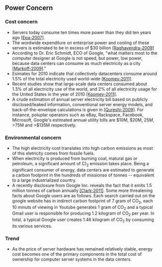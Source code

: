 Power Concern
---

### Cost concern
- Servers today consume ten times more power than they did ten years ago [[Epa-2007]](https://github.com/hxwang/GreenDC-Summary/blob/master/US-EPA-Report-on-Server-and-Data-Center-Energy-Efficiency.md).
- The wordwide expenditure on enterprise power and cooling of these servers is estimated to be in excess of $30 billion [[Raghavendra-2009]](https://github.com/hxwang/GreenDC-Summary/blob/master/RaR08-No-Power-Struggles-Coordinated-Multi-Level-Management-for-the-Data-Center.md)
- According to Dr. Eric Schmidt, ECO of Google, "what matters most to the computer designer at Google is not speed, but power, low power, because data centers can consume as much electricity as a city [[Markoff-2009]](https://github.com/hxwang/GreenDC-Summary/blob/master/MarkoffL02_Intel's-Huge-Bet-Turns-Iffy.md)."
- Esimates for 2010 indicate that collectively datacenters consume around 1.5% of the total electricity used world-wide [[Koomey-2011]](http://www.analyticspress.com/datacenters.html).
- Recent studies show that large-scale data centers consumed about 1.3% of all electricity use of the world, and 2% of all electricity usage for the United States in the year of 2010 [[Koomey-2011]](http://www.analyticspress.com/datacenters.html).
- A crude estimation of annual server electricity bill based on publicly disclosed/leaked information, conventional server energy models, and back-of-the-envelope calculations is given in [[Qureshi-2009]](http://dl.acm.org/citation.cfm?id=1592584). For instance, poluplar operators such as eBay, Rackspace, Facebook, Microsoft, Google's estimated annual utility bills are $10M, $20M, $25M, >$75M and >$135M respectively. 

### Environmental concern
- The high electricity cost translates into high carbon emissions as most of this eletricity comes from fossile fuels. 
- When electricity is produced from burning coal, matural gas or petroleum, a significant amount of C)<sub>2</sub> emission takes place. Being a significant consumer of energy, data centers are estimated to generate a carbon footprint in the hundreds of missionso of tonnes -- equivalent to a large industrialized country.
- A recently disclosure from Google Inc. reveals the fact that it emits 1.5 million tonnes of carbon annually [[Clark-2011]](http://www.theguardian.com/environment/2011/sep/08/google-carbon-footprint). Some more threatening facts about Google users are as follows. Each search carried out on the google website has in indirect carbon footprint of 7 gram of CO<sub>2</sub>, each 10 minuts of viewing in Youtube generates 1 gram of CO<sub>2</sub> and a typical Gmail user is responsible for producing 1.2 kilogram of CO<sub>2</sub> per year. In total, a typical Google user creates 1.46 kilogram of CO<sub>2</sub> by consuming its various services. 


### Trend
- As the price of server hardware has remained relatively stable, energy cost becomes one of the primary components in the total cost of ownership for computer server systems in the data centers. 

### 

